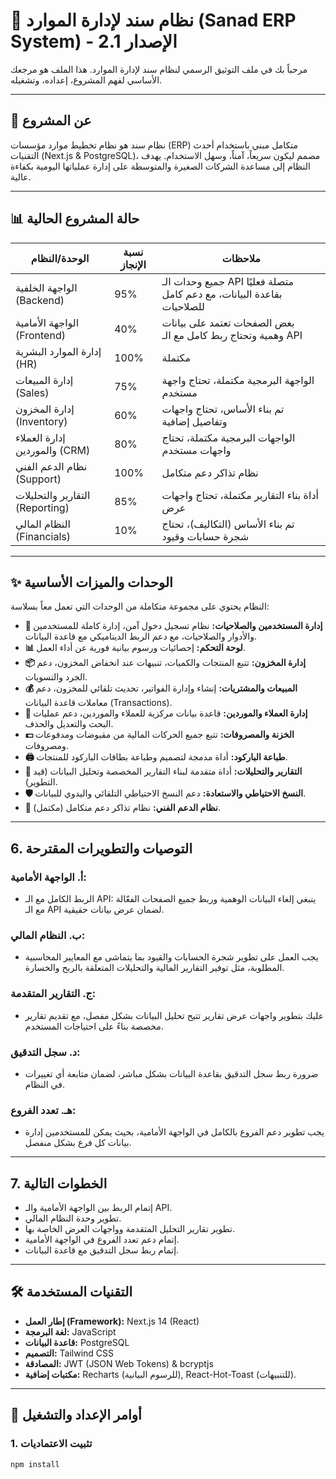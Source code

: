 # 🎯 نظام سند لإدارة الموارد (Sanad ERP System) - الإصدار 2.1

مرحباً بك في ملف التوثيق الرسمي لنظام سند لإدارة الموارد. هذا الملف هو مرجعك الأساسي لفهم المشروع، إعداده، وتشغيله.

---

## 📜 عن المشروع

نظام سند هو نظام تخطيط موارد مؤسسات (ERP) متكامل مبني باستخدام أحدث التقنيات (Next.js & PostgreSQL)، مصمم ليكون سريعاً، آمناً، وسهل الاستخدام. يهدف النظام إلى مساعدة الشركات الصغيرة والمتوسطة على إدارة عملياتها اليومية بكفاءة عالية.

---

## 📊 حالة المشروع الحالية

| الوحدة/النظام                | نسبة الإنجاز | ملاحظات                                                                 |
|------------------------------|--------------|------------------------------------------------------------------------|
| الواجهة الخلفية (Backend)    | 95%          | جميع وحدات الـ API متصلة فعليًا بقاعدة البيانات، مع دعم كامل للصلاحيات |
| الواجهة الأمامية (Frontend)  | 40%          | بعض الصفحات تعتمد على بيانات وهمية وتحتاج ربط كامل مع الـ API           |
| إدارة الموارد البشرية (HR)    | 100%         | مكتملة                                                                 |
| إدارة المبيعات (Sales)        | 75%          | الواجهة البرمجية مكتملة، تحتاج واجهة مستخدم                             |
| إدارة المخزون (Inventory)     | 60%          | تم بناء الأساس، تحتاج واجهات وتفاصيل إضافية                            |
| إدارة العملاء والموردين (CRM) | 80%          | الواجهات البرمجية مكتملة، تحتاج واجهات مستخدم                           |
| نظام الدعم الفني (Support)    | 100%         | نظام تذاكر دعم متكامل                                                  |
| التقارير والتحليلات (Reporting)| 85%         | أداة بناء التقارير مكتملة، تحتاج واجهات عرض                             |
| النظام المالي (Financials)    | 10%          | تم بناء الأساس (التكاليف)، تحتاج شجرة حسابات وقيود                     |

---

## ✨ الوحدات والميزات الأساسية

النظام يحتوي على مجموعة متكاملة من الوحدات التي تعمل معاً بسلاسة:

- **🔐 إدارة المستخدمين والصلاحيات:** نظام تسجيل دخول آمن، إدارة كاملة للمستخدمين والأدوار والصلاحيات، مع دعم الربط الديناميكي مع قاعدة البيانات.
- **📊 لوحة التحكم:** إحصائيات ورسوم بيانية فورية عن أداء العمل.
- **📦 إدارة المخزون:** تتبع المنتجات والكميات، تنبيهات عند انخفاض المخزون، دعم الجرد والتسويات.
- **💰 المبيعات والمشتريات:** إنشاء وإدارة الفواتير، تحديث تلقائي للمخزون، دعم معاملات قاعدة البيانات (Transactions).
- **👥 إدارة العملاء والموردين:** قاعدة بيانات مركزية للعملاء والموردين، دعم عمليات البحث والتعديل والحذف.
- **💵 الخزنة والمصروفات:** تتبع جميع الحركات المالية من مقبوضات ومدفوعات ومصروفات.
- **🖨️ طباعة الباركود:** أداة مدمجة لتصميم وطباعة بطاقات الباركود للمنتجات.
- **📝 التقارير والتحليلات:** أداة متقدمة لبناء التقارير المخصصة وتحليل البيانات (قيد التطوير).
- **🛡️ النسخ الاحتياطي والاستعادة:** دعم النسخ الاحتياطي التلقائي واليدوي للبيانات.
- **🎫 نظام الدعم الفني:** نظام تذاكر دعم متكامل (مكتمل).

---

## 6. التوصيات والتطويرات المقترحة

### أ. الواجهة الأمامية:
- الربط الكامل مع الـ API: ينبغي إلغاء البيانات الوهمية وربط جميع الصفحات الفعّالة مع الـ API لضمان عرض بيانات حقيقية.

### ب. النظام المالي:
- يجب العمل على تطوير شجرة الحسابات والقيود بما يتماشى مع المعايير المحاسبية المطلوبة، مثل توفير التقارير المالية والتحليلات المتعلقة بالربح والخسارة.

### ج. التقارير المتقدمة:
- عليك بتطوير واجهات عرض تقارير تتيح تحليل البيانات بشكل مفصل، مع تقديم تقارير مخصصة بناءً على احتياجات المستخدم.

### د. سجل التدقيق:
- ضرورة ربط سجل التدقيق بقاعدة البيانات بشكل مباشر، لضمان متابعة أي تغييرات في النظام.

### هـ. تعدد الفروع:
- يجب تطوير دعم الفروع بالكامل في الواجهة الأمامية، بحيث يمكن للمستخدمين إدارة بيانات كل فرع بشكل منفصل.

---

## 7. الخطوات التالية

- إتمام الربط بين الواجهة الأمامية والـ API.
- تطوير وحدة النظام المالي.
- تطوير تقارير التحليل المتقدمة وواجهات العرض الخاصة بها.
- إتمام دعم تعدد الفروع في الواجهة الأمامية.
- إتمام ربط سجل التدقيق مع قاعدة البيانات.

---

## 🛠️ التقنيات المستخدمة

- **إطار العمل (Framework):** Next.js 14 (React)
- **لغة البرمجة:** JavaScript
- **قاعدة البيانات:** PostgreSQL
- **التصميم:** Tailwind CSS
- **المصادقة:** JWT (JSON Web Tokens) & bcryptjs
- **مكتبات إضافية:** Recharts (للرسوم البيانية), React-Hot-Toast (للتنبيهات).

---

## 🚀 أوامر الإعداد والتشغيل

### 1. تثبيت الاعتماديات
```bash
npm install
